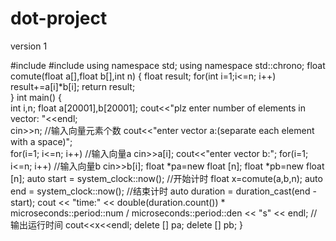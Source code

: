 # dot-project
version 1

#include<iostream>
#include<chrono>
using namespace std;
using namespace std::chrono;
float comute(float a[],float b[],int n)
{
	  float result;
    for(int i=1;i<=n; i++) 
        result+=a[i]*b[i];
    return result;          
}
int main()
{   
    int i,n;
    float a[20001],b[20001];
    cout<<"plz enter number of elements in vector: "<<endl;    
    cin>>n;                                                                         //输入向量元素个数 
	  cout<<"enter vector a:(separate each element with a space)";                                                                       
	  for(i=1; i<=n; i++)                                                                //输入向量a 
        cin>>a[i];
    cout<<"enter vector b:"; 
    for(i=1; i<=n; i++)                                                                //输入向量b 
        cin>>b[i];
	  float *pa=new float [n];
    float *pb=new float [n];
	  auto start = system_clock::now();                                              //开始计时 
    float x=comute(a,b,n); 
	  auto end   = system_clock::now();                                              //结束计时 
    auto duration = duration_cast<microseconds>(end - start);
    cout << "time:"  << double(duration.count()) * microseconds::period::num / microseconds::period::den 
     << "s" << endl;                                                                  //输出运行时间 
    cout<<x<<endl;
    delete [] pa;
    delete [] pb;
}
